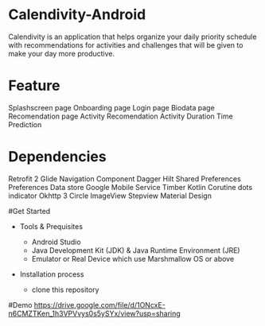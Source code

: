 # Calendivity-Android
 
 Calendivity is an application that helps organize your daily priority schedule with recommendations for activities and challenges that will be given to make your day more productive.
 
 # Feature
 Splashscreen page
 Onboarding page
 Login page
 Biodata page
 Recomendation page
 Activity Recomendation
 Activity Duration Time Prediction
 
 # Dependencies
 Retrofit 2
 Glide
 Navigation Component
 Dagger Hilt
 Shared Preferences
 Preferences Data store
 Google Mobile Service
 Timber
 Kotlin Corutine
 dots indicator
 Okhttp 3
 Circle ImageView
 Stepview
 Material Design
 
 #Get Started
 * Tools & Prequisites
   * Android Studio
   * Java Development Kit (JDK) & Java Runtime Environment (JRE)
   * Emulator or Real Device which use Marshmallow OS or above

 * Installation process
   * clone this repository
  
  #Demo
  https://drive.google.com/file/d/1ONcxE-n6CMZTKen_1h3VPVvys0s5ySYx/view?usp=sharing
